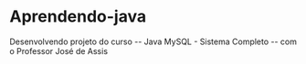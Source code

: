 # Aprendendo-java
 Desenvolvendo projeto do curso -- Java MySQL - Sistema Completo -- com o Professor José de Assis
